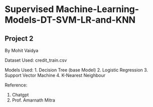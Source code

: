 # Supervised Machine-Learning-Models-DT-SVM-LR-and-KNN

## Project 2

By Mohit Vaidya

Dataset Used: credit_train.csv

Models Used:   1. Decision Tree (base Model)
               2. Logistic Regression
               3. Support Vector Machine
               4. K-Nearest Neighbour 

Reference:
1. Chatgpt
2. Prof. Amarnath Mitra
